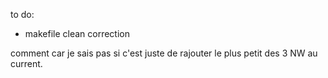 to do:

- makefile clean correction


comment car je sais pas si c'est juste de rajouter le plus petit des 3 NW au current.